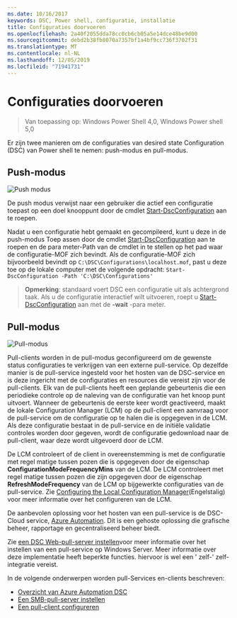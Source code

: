 ```yaml
---
ms.date: 10/16/2017
keywords: DSC, Power shell, configuratie, installatie
title: Configuraties doorvoeren
ms.openlocfilehash: 2a40f2055dda78cc0cb6cb05a5e14dce48be9d00
ms.sourcegitcommit: debd2b38fb8070a7357bf1a4bf9cc736f3702f31
ms.translationtype: MT
ms.contentlocale: nl-NL
ms.lasthandoff: 12/05/2019
ms.locfileid: "71941731"
---
```

# <a name="enacting-configurations"></a>Configuraties doorvoeren

>Van toepassing op: Windows Power Shell 4,0, Windows Power shell 5,0

Er zijn twee manieren om de configuraties van desired state Configuration (DSC) van Power shell te nemen: push-modus en pull-modus.

## <a name="push-mode"></a>Push-modus

![Push modus](../images/pushModel.png "De werking van de push modus")

De push modus verwijst naar een gebruiker die actief een configuratie toepast op een doel knooppunt door de cmdlet [Start-DscConfiguration](/powershell/module/psdesiredstateconfiguration/start-dscconfiguration) aan te roepen.

Nadat u een configuratie hebt gemaakt en gecompileerd, kunt u deze in de push-modus Toep assen door de cmdlet [Start-DscConfiguration](/powershell/module/psdesiredstateconfiguration/start-dscconfiguration) aan te roepen en de para meter-Path van de cmdlet in te stellen op het pad waar de configuratie-MOF zich bevindt.
Als de configuratie-MOF zich bijvoorbeeld bevindt op `C:\DSC\Configurations\localhost.mof`, past u deze toe op de lokale computer met de volgende opdracht: `Start-DscConfiguration -Path 'C:\DSC\Configurations'`

> __Opmerking__: standaard voert DSC een configuratie uit als achtergrond taak. Als u de configuratie interactief wilt uitvoeren, roept u [Start-DscConfiguration](/powershell/module/psdesiredstateconfiguration/start-dscconfiguration) aan met de __-wait__ -para meter.

## <a name="pull-mode"></a>Pull-modus

![Pull-modus](../images/pullModel.png "Hoe werkt de pull-modus?")

Pull-clients worden in de pull-modus geconfigureerd om de gewenste status configuraties te verkrijgen van een externe pull-service.
Op dezelfde manier is de pull-service ingesteld voor het hosten van de DSC-service en is deze ingericht met de configuraties en resources die vereist zijn voor de pull-clients.
Elk van de pull-clients heeft een geplande gebeurtenis die een periodieke controle op de naleving van de configuratie van het knoop punt uitvoert.
Wanneer de gebeurtenis de eerste keer wordt geactiveerd, maakt de lokale Configuration Manager (LCM) op de pull-client een aanvraag voor de pull-service om de configuratie op te halen die is opgegeven in de LCM.
Als deze configuratie bestaat in de pull-service en de initiële validatie controles worden door gegeven, wordt de configuratie gedownload naar de pull-client, waar deze wordt uitgevoerd door de LCM.

De LCM controleert of de client in overeenstemming is met de configuratie met regel matige tussen pozen die is opgegeven door de eigenschap **ConfigurationModeFrequencyMins** van de LCM.
De LCM controleert met regel matige tussen pozen die zijn opgegeven door de eigenschap **RefreshModeFrequency** van de LCM op bijgewerkte configuraties van de pull-service.
Zie [Configuring the Local Configuration Manager](../managing-nodes/metaConfig.md)(Engelstalig) voor meer informatie over het configureren van de LCM.

De aanbevolen oplossing voor het hosten van een pull-service is de DSC-Cloud service, [Azure Automation](https://azure.microsoft.com/services/automation/).
Dit is een gehoste oplossing die grafische beheer, rapportage en gecentraliseerd beheer biedt.

Zie [een DSC Web-pull-server instellen](pullServer.md)voor meer informatie over het instellen van een pull-service op Windows Server.
Meer informatie over deze implementatie heeft beperkte functies. hiervoor is wel een ' zelf-' zelf-integratie vereist.

In de volgende onderwerpen worden pull-Services en-clients beschreven:

- [Overzicht van Azure Automation DSC](https://docs.microsoft.com/azure/automation/automation-dsc-overview)
- [Een SMB-pull-server instellen](pullServerSMB.md)
- [Een pull-client configureren](pullClientConfigID.md)
